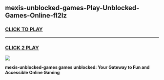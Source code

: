 
## mexis-unblocked-games-Play-Unblocked-Games-Online-fl2lz
<h3>
<a href="https://premium76.site?title=mexis-unblocked-games&ref=25A">CLICK TO PLAY</a></h3>
<hr>

<h3>
<a href="https://premium76.site?title=mexis-unblocked-games&ref=25A">CLICK 2 PLAY</a>
  
</h3>

<a href="https://premium76.site?title=mexis-unblocked-games&ref=25A"><img src="https://clearcache.store/games.png"></a>


**mexis-unblocked-games games unblocked: Your Gateway to Fun and Accessible Online Gaming**

